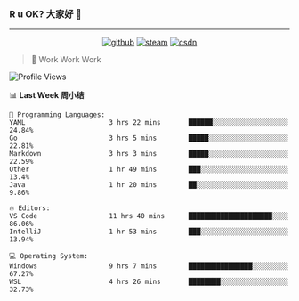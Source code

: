 ### R u OK? 大家好 👋

___

<p align="center">
  <a href="https://bigkjp97.github.io/"><img src="https://img.shields.io/badge/-GitPage-lightgrey" alt="github"></a>
  <a href="https://steamcommunity.com/id/bigkjp/"><img src="https://img.shields.io/badge/-Steam-black" alt="steam"></a>
  <a href="https://blog.csdn.net/qq_38986088"><img src="https://img.shields.io/badge/CSDN-cf000e" alt="csdn"></a>
</p>

> 🧟 Work Work Work

<!--START_SECTION:kjp readme-->
![Profile Views](http://img.shields.io/badge/Mi%20Amigos%E2%99%82%EF%B8%8F-1-ff69b4)

📊 **Last Week 周小结** 

```text
💬 Programming Languages: 
YAML                     3 hrs 22 mins       ██████░░░░░░░░░░░░░░░░░░░   24.84% 
Go                       3 hrs 5 mins        █████░░░░░░░░░░░░░░░░░░░░   22.81% 
Markdown                 3 hrs 3 mins        █████░░░░░░░░░░░░░░░░░░░░   22.59% 
Other                    1 hr 49 mins        ███░░░░░░░░░░░░░░░░░░░░░░   13.4% 
Java                     1 hr 20 mins        ██░░░░░░░░░░░░░░░░░░░░░░░   9.86%

🔥 Editors: 
VS Code                  11 hrs 40 mins      █████████████████████░░░░   86.06% 
IntelliJ                 1 hr 53 mins        ███░░░░░░░░░░░░░░░░░░░░░░   13.94%

💻 Operating System: 
Windows                  9 hrs 7 mins        ████████████████░░░░░░░░░   67.27% 
WSL                      4 hrs 26 mins       ████████░░░░░░░░░░░░░░░░░   32.73%

```


<!--END_SECTION:kjp readme-->

<!--
**bigkjp97/bigkjp97** is a ✨ _special_ ✨ repository because its `README.md` (this file) appears on your GitHub profile.

Here are some ideas to get you started:

- 🔭 I’m currently working on ...
- 🌱 I’m currently learning ...
- 👯 I’m looking to collaborate on ...
- 🤔 I’m looking for help with ...
- 💬 Ask me about ...
- 📫 How to reach me: ...
- 😄 Pronouns: ...
- ⚡ Fun fact: ... -->
